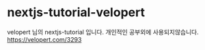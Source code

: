 # nextjs-tutorial-velopert
velopert 님의 nextjs-tutorial 입니다.
개인적인 공부외에 사용되지않습니다.
https://velopert.com/3293
